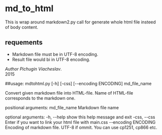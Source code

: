 # md_to_html

This is wrap around markdown2.py call for generate whole html file 
insteed of body content. 
## requements
* Markdown file must be in UTF-8 encoding.
* Result file would bi in UTF-8 encoding.

_Author Pichugin Viacheslav_.  
2015

##usage: 
    mdtohtml.py [-h] [-css] [--encoding ENCODING] md_file_name

Convert given markdown file into HTML-file. Name of HTML-file corresponds to
the markdown one.

positional arguments:
  md_file_name         Markdown file name

optional arguments:
  -h, --help           show this help message and exit
  -css, --css          Enter if you want to link your html file with main.css
  --encoding ENCODING  Encoding of markdown file. UTF-8 if ommit. You can use
                       cp1251, cp866 etc.
